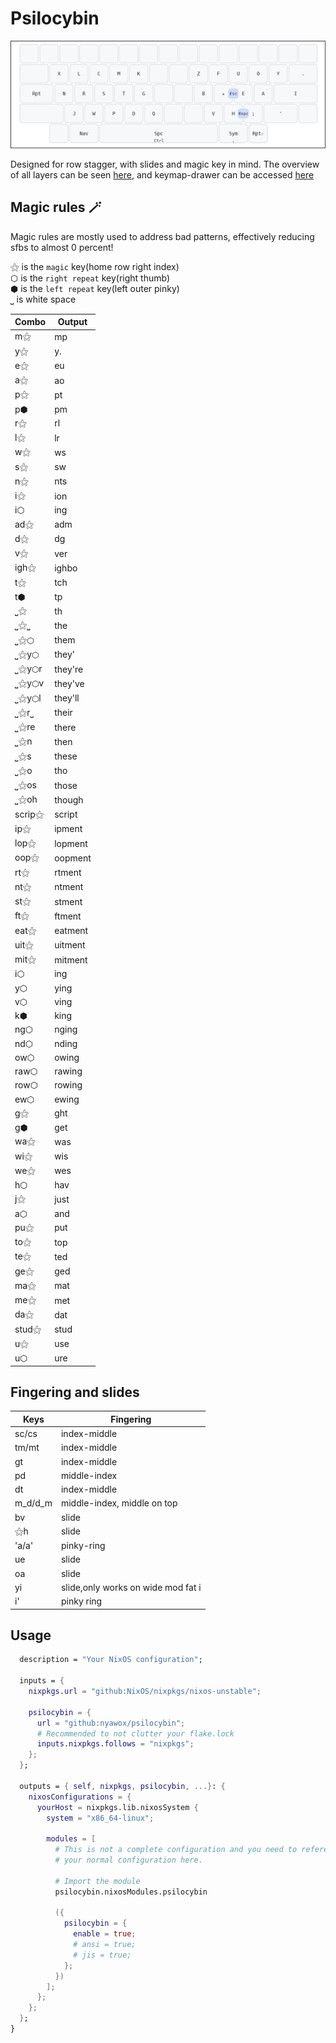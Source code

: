 # Psilocybin

![Psilocybin](assets/base_layout.png)

Designed for row stagger, with slides and magic key in mind.
The overview of all layers can be seen [here](assets/full_layout.png), and keymap-drawer can be accessed [here](https://caksoylar.github.io/keymap-drawer?keymap_yaml=H4sIAAAAAAAC_62U6XbSUBDHv_cpxlSNy7SUTVtcCwW7QBcWa0WsF7gYDtlMgj0cxI8-gx98BV-qT-KdCWs4PR6xH_Kbm8nMZO78c7MOrvB82YaO51gQGBLasiP6ZgBnpSPoyYEl3DVTDJx-kFkD-GL1LpWz6QivnQHD6DVjwva7sWSinxo_HgdDcffipFalXOn5lJsVviS7AXVdR_jHKzSNWf47hCJCDqGEcDQLhfcIBYQawgnChfJtTpPKbqACjhHKCBWEKsKbWV4WQbv-9VtDyCPsIhzMveoQ4RzhFGEP4WyW8hZhX62eqaWma5H2hmoEx-LrKFxV3BaCkYFc4JkT18Bil4aa8lBz1z9_cAWVtvqcYGlQVdEMvXlfNaHnTMeXcN61285VNO1QuMKW6vFBKU_3-44lydZcYt5uk9mT5sIrwrFWjG4nQN6gmp9JS6sdKZ_byPpui1ZF2Qm4lnNlky13Pxvs4IBGZPenXgAVzss57oA9wg_kTZvPCdfnojLoe7a-JMzAlerblaZqb3WR1JPbFEl_TqgThoQHhO_z0R8JDwkjQoPwkvApooS-QXhEeEG4JNydL7XOU7JYTSUV36k9k2UZFxrLEDTCa0KM8G2-2gfCfcIrwh39P06CUmSqTvRU9BcGXogzE8wkM8VMT_oqPGE-ZW4zd8LMrdCEFeKJvxyYqGw8Aa7KRXem095c4UiwVtw4980tby0dgMl1L-p4TOB98C6St_Wx36hDy7Gajh8KMXQzUE-kEJLbDYSeSlQDU6mmcmv0t9cao1lgOo6QTowD6ZhHIv8AxiQdPYoGAAA%3D)

## Magic rules 🪄
Magic rules are mostly used to address bad patterns, effectively reducing sfbs to almost 0 percent!

⚝ is the `magic` key(home row right index)\
⬡ is the `right repeat` key(right thumb)\
⬢ is the `left repeat` key(left outer pinky)\
⎵ is white space

| Combo  | Output  |
| ------ | ------- |
| m⚝     | mp      |
| y⚝     | y.      |
| e⚝     | eu      |
| a⚝     | ao      |
| p⚝     | pt      |
| p⬢     | pm      |
| r⚝     | rl      |
| l⚝     | lr      |
| w⚝     | ws      |
| s⚝     | sw      |
| n⚝     | nts     |
| i⚝     | ion     |
| i⬡     | ing     |
| ad⚝    | adm     |
| d⚝     | dg      |
| v⚝     | ver     |
| igh⚝   | ighbo   |
| t⚝     | tch     |
| t⬢     | tp      |
| ⎵⚝     | th      |
| ⎵⚝⎵    | the     |
| ⎵⚝⬡    | them    |
| ⎵⚝y⬡   | they'   |
| ⎵⚝y⬡r  | they're |
| ⎵⚝y⬡v  | they've |
| ⎵⚝y⬡l  | they'll |
| ⎵⚝r⎵   | their   |
| ⎵⚝re   | there   |
| ⎵⚝n    | then    |
| ⎵⚝s    | these   |
| ⎵⚝o    | tho     |
| ⎵⚝os   | those   |
| ⎵⚝oh   | though  |
| scrip⚝ | script  |
| ip⚝    | ipment  |
| lop⚝   | lopment |
| oop⚝   | oopment |
| rt⚝    | rtment  |
| nt⚝    | ntment  |
| st⚝    | stment  |
| ft⚝    | ftment  |
| eat⚝   | eatment |
| uit⚝   | uitment |
| mit⚝   | mitment |
| i⬡     | ing     |
| y⬡     | ying    |
| v⬡     | ving    |
| k⬢     | king    |
| ng⬡    | nging   |
| nd⬡    | nding   |
| ow⬡    | owing   |
| raw⬡   | rawing  |
| row⬡   | rowing  |
| ew⬡    | ewing   |
| g⚝     | ght     |
| g⬢     | get     |
| wa⚝    | was     |
| wi⚝    | wis     |
| we⚝    | wes     |
| h⬡     | hav     |
| j⚝     | just    |
| a⬡     | and     |
| pu⚝    | put     |
| to⚝    | top     |
| te⚝    | ted     |
| ge⚝    | ged     |
| ma⚝    | mat     |
| me⚝    | met     |
| da⚝    | dat     |
| stud⚝  | stud    |
| u⚝     | use     |
| u⬡     | ure     |

## Fingering and slides

| Keys    | Fingering                          |
| -----   | ----------------------             |
| sc/cs   | index-middle                       |
| tm/mt   | index-middle                       |
| gt      | index-middle                       |
| pd      | middle-index                       |
| dt      | index-middle                       |
| m_d/d_m | middle-index, middle on top        |
| bv      | slide                              |
| ⚝h      | slide                              |
| 'a/a'   | pinky-ring                         |
| ue      | slide                              |
| oa      | slide                              |
| yi      | slide,only works on wide mod fat i |
| i'      | pinky ring                         |

## Usage

```nix
  description = "Your NixOS configuration";

  inputs = {
    nixpkgs.url = "github:NixOS/nixpkgs/nixos-unstable";

    psilocybin = {
      url = "github:nyawox/psilocybin";
      # Recommended to not clutter your flake.lock
      inputs.nixpkgs.follows = "nixpkgs";
    };
  };

  outputs = { self, nixpkgs, psilocybin, ...}: {
    nixosConfigurations = {
      yourHost = nixpkgs.lib.nixosSystem {
        system = "x86_64-linux";

        modules = [
          # This is not a complete configuration and you need to reference
          # your normal configuration here.

          # Import the module
          psilocybin.nixosModules.psilocybin

          ({
            psilocybin = {
              enable = true;
              # ansi = true;
              # jis = true;
            };
          })
        ];
      };
    };
  };
}
```
